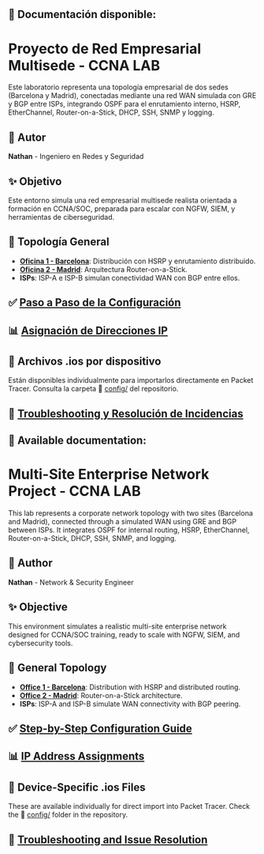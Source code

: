 ## 📘 Documentación disponible:

# Proyecto de Red Empresarial Multisede - CCNA LAB

Este laboratorio representa una topología empresarial de dos sedes (Barcelona y Madrid), conectadas mediante una red WAN simulada con GRE y BGP entre ISPs, integrando OSPF para el enrutamiento interno, HSRP, EtherChannel, Router-on-a-Stick, DHCP, SSH, SNMP y logging.
## 💼 Autor

**Nathan** - Ingeniero en Redes y Seguridad

## ✨ Objetivo

Este entorno simula una red empresarial multisede realista orientada a formación en CCNA/SOC, preparada para escalar con NGFW, SIEM, y herramientas de ciberseguridad.


## 🏢 Topología General

- [**Oficina 1 - Barcelona**](docs/es/logicaldesign.md#barcelona): Distribución con HSRP y enrutamiento distribuido.
- [**Oficina 2 - Madrid**](docs/es/logicaldesign.md#madrid): Arquitectura Router-on-a-Stick.
- **ISPs**: ISP-A e ISP-B simulan conectividad WAN con BGP entre ellos.

## ✅ [Paso a Paso de la Configuración](docs/es/config.md)
## 📊 [Asignación de Direcciones IP](docs/es/ipassignments.md)


## 📁 Archivos .ios por dispositivo

Están disponibles individualmente para importarlos directamente en Packet Tracer. Consulta la carpeta 📁 [config/](docs/) del repositorio.

## 🔧 [Troubleshooting y Resolución de Incidencias](docs/es/troubleshooting.md)


## 📘 Available documentation:

# Multi-Site Enterprise Network Project - CCNA LAB

This lab represents a corporate network topology with two sites (Barcelona and Madrid), connected through a simulated WAN using GRE and BGP between ISPs. It integrates OSPF for internal routing, HSRP, EtherChannel, Router-on-a-Stick, DHCP, SSH, SNMP, and logging.

## 💼 Author

**Nathan** - Network & Security Engineer

## ✨ Objective

This environment simulates a realistic multi-site enterprise network designed for CCNA/SOC training, ready to scale with NGFW, SIEM, and cybersecurity tools.

## 🏢 General Topology

- [**Office 1 - Barcelona**](docs/en/logicaldesign.md#barcelona): Distribution with HSRP and distributed routing.
- [**Office 2 - Madrid**](docs/en/logicaldesign.md#madrid): Router-on-a-Stick architecture.
- **ISPs**: ISP-A and ISP-B simulate WAN connectivity with BGP peering.

## ✅ [Step-by-Step Configuration Guide](docs/en/config.md)
## 📊 [IP Address Assignments](docs/en/ipassignments.md)

## 📁 Device-Specific .ios Files

These are available individually for direct import into Packet Tracer. Check the 📁 [config/](docs/) folder in the repository.

## 🔧 [Troubleshooting and Issue Resolution](docs/en/troubleshooting.md)